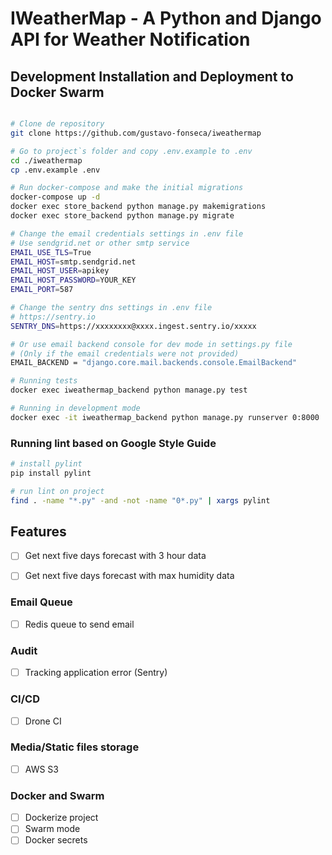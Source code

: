 # IWeatherMap - A Python and Django API for Weather Notification

## Development Installation and Deployment to Docker Swarm

```bash

# Clone de repository
git clone https://github.com/gustavo-fonseca/iweathermap

# Go to project`s folder and copy .env.example to .env
cd ./iweathermap
cp .env.example .env

# Run docker-compose and make the initial migrations
docker-compose up -d
docker exec store_backend python manage.py makemigrations
docker exec store_backend python manage.py migrate

# Change the email credentials settings in .env file
# Use sendgrid.net or other smtp service
EMAIL_USE_TLS=True
EMAIL_HOST=smtp.sendgrid.net
EMAIL_HOST_USER=apikey
EMAIL_HOST_PASSWORD=YOUR_KEY
EMAIL_PORT=587

# Change the sentry dns settings in .env file
# https://sentry.io
SENTRY_DNS=https://xxxxxxxx@xxxx.ingest.sentry.io/xxxxx

# Or use email backend console for dev mode in settings.py file
# (Only if the email credentials were not provided)
EMAIL_BACKEND = "django.core.mail.backends.console.EmailBackend"

# Running tests
docker exec iweathermap_backend python manage.py test

# Running in development mode
docker exec -it iweathermap_backend python manage.py runserver 0:8000


```

### Running lint based on Google Style Guide
```bash
# install pylint
pip install pylint

# run lint on project
find . -name "*.py" -and -not -name "0*.py" | xargs pylint
```

## Features

- [ ] Get next five days forecast with 3 hour data
- [ ] Get next five days forecast with max humidity data


### Email Queue
- [ ] Redis queue to send email

### Audit
- [ ] Tracking application error (Sentry)

### CI/CD
- [ ] Drone CI

### Media/Static files storage
- [ ] AWS S3

### Docker and Swarm
- [ ] Dockerize project
- [ ] Swarm mode
- [ ] Docker secrets

